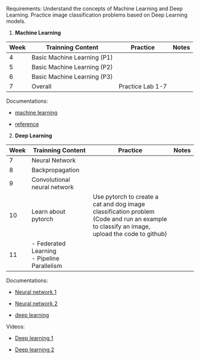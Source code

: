 Requirements: Understand the concepts of Machine Learning and Deep Learning. Practice image classification problems based on Deep Learning models.

1. **Machine Learning**

| Week | Trainning Content           | Practice         | Notes |
| ---- | --------------------------- | ---------------- | ----- |
| 4    | Basic Machine Learning (P1) |                  |       |
| 5    | Basic Machine Learning (P2) |                  |       |
| 6    | Basic Machine Learning (P3) |                  |       |
| 7    | Overall                     | Practice Lab 1-7 |       |

Documentations:

- [machine learning]([https://husteduvn-my.sharepoint.com/personal/luan_nt200375_sis_hust_edu_vn/Documents/../../../:f:/g/personal/luan_nt200375_sis_hust_edu_vn/EiKMfaTzQIpJt6LCaNvMP3sB-9DeTYOMBFgyryzPL-P8Hg?e=Lqyfbe](https://husteduvn-my.sharepoint.com/personal/luan_nt200375_sis_hust_edu_vn/Documents/../../../:f:/g/personal/luan_nt200375_sis_hust_edu_vn/EiKMfaTzQIpJt6LCaNvMP3sB-9DeTYOMBFgyryzPL-P8Hg?e=Lqyfbe))

- [reference]([https://husteduvn-my.sharepoint.com/personal/luan_nt200375_sis_hust_edu_vn/Documents/../../../:f:/g/personal/luan_nt200375_sis_hust_edu_vn/EiI50CaE_MNGpsaChrASTLgBFNkeBpEJBuv7e9X761JQQA?e=zAIuo8](https://husteduvn-my.sharepoint.com/personal/luan_nt200375_sis_hust_edu_vn/Documents/../../../:f:/g/personal/luan_nt200375_sis_hust_edu_vn/EiI50CaE_MNGpsaChrASTLgBFNkeBpEJBuv7e9X761JQQA?e=zAIuo8))

2. **Deep Learning**

| Week | Trainning Content                              | Practice                                                                                                                                      | Notes |
| ---- | ---------------------------------------------- | --------------------------------------------------------------------------------------------------------------------------------------------- | ----- |
| 7    | Neural Network                                 |                                                                                                                                               |       |
| 8    | Backpropagation                                |                                                                                                                                               |       |
| 9    | Convolutional neural network                   |                                                                                                                                               |       |
| 10   | Learn about pytorch                            | Use pytorch to create a cat and dog image classification problem<br>(Code and run an example to classify an image, upload the code to github) |       |
| 11   | - Federated Learning<br>- Pipeline Parallelism |                                                                                                                                               |       |

Documentations:

- [Neural network 1](https://ml4a.github.io/ml4a/)

- [Neural network 2](https://playground.tensorflow.org/#activation=tanh&batchSize=10&dataset=circle®Dataset=reg-plane&learningRate=0.03®ularizationRate=0&noise=0&networkShape=4,2&seed=0.21569&showTestData=false&discretize=false&percTrainData=50&x=true&y=true&xTimesY=false&xSquared=false&ySquared=false&cosX=false&sinX=false&cosY=false&sinY=false&collectStats=false&problem=classification&initZero=false&hideText=false)

- [deep learning](https://nttuan8.com/gioi-thieu-ve-deep-learning/)

Videos:

- [Deep learning 1](https://youtu.be/i3ieWk3Qmu8)

- [Deep learning 2](https://youtu.be/wswSfNSY7Ys)

